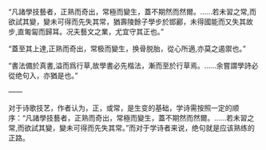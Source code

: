 “凡諸學技藝者，正熟而奇出，常極而變生，蓋不期然而然爾。……若未習之常,而欲試其變，變未可得而先失其常，猶壽陵餘子學步於邯酈，未得國能而又失其故步,直匍匐而歸耳。况夫藝文之業，尤宜守其正也。”

“蓋至其上達,正熟而奇出，常极而變生，换骨脱胎，從心所適,亦莫之遏禦也。”

“書法備於真書,溢而爲行草,故學書必先楷法，漸而至於行草焉。……余嘗謂學詩必從绝句入，亦猶是也。”

——

对于诗歌技艺，作者认为，正，或常，是生变的基础，学诗需按照一定的顺序：“凡諸學技藝者，正熟而奇出，常極而變生，蓋不期然而然爾。……若未習之常,而欲試其變，變未可得而先失其常。”而对于学诗者来说，绝句就是应该熟练的正路。